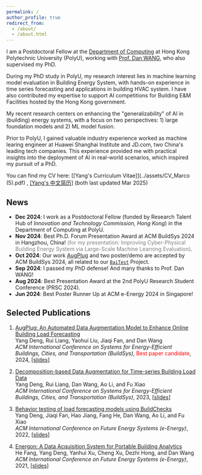 ```yaml
---
permalink: /
author_profile: true
redirect_from: 
  - /about/
  - /about.html
---
```



<!-- My research interest lies in the areas of the evaluation and deployment of machine learning models for cyber-physical energy systems. Some special topics such as data acquisition, data augmentation, and large model for smart building are highly involved.-->
<!-- Previously, I received the M.S. in Computer Science from Tongji University, supervised by Prof. Chenxi Zhang and Prof. Jiangfeng Li, and the B.S. in Computer Science from Nanjing University of Aeronautics and Astronautics. -->














I am a Postdoctoral Fellow at the [Department of Computing](https://www.polyu.edu.hk/comp/) at Hong Kong Polytechnic University (PolyU), working with [Prof. Dan WANG](https://www4.comp.polyu.edu.hk/~csdwang/), who also supervised my PhD.


During my PhD study in PolyU, my research interest lies in machine learning model evaluation in Building Energy System, with hands-on experience in time series forecasting and applications in building HVAC system. 
I have also contributed my expertise to support AI competitions for Building E&M Facilities hosted by the Hong Kong government.

My recent research centers on enhancing the "generalizability" of AI in (building) energy systems, with a focus on two perspectives: 1) large foundation models and 2) ML model fusion.


Prior to PolyU, I gained valuable industry experience worked as machine learing engineer at Huawei Shanghai Institute and JD.com, two China's leading tech companies. This experience provided me with practical insights into the deployment of AI in real-world scenarios, which inspired my pursuit of a PhD.


You can find my CV here: [[Yang's Curriculum Vitae]](../assets/CV_Marco (5).pdf) , [[Yang's 中文简历]](../assets/CV_Marco_Chinese_Jan11.pdf)  (both last updated Mar 2025)














News
-------
- **Dec 2024**: I work as a Postdoctoral Fellow (funded by Research Talent Hub of _Innovation and Technology Commission, Hong Kong_) in the Department of Computing at PolyU.
- **Nov 2024**: Best Ph.D. Forum Presentation Award at ACM BuildSys 2024 in Hangzhou, China! <span style="color: gray;">(for my presentation: Improving Cyber-Physical Building Energy System via Large-Scale Machine Learning Evaluation)</span>. 
- **Oct 2024**: Our work [AugPlug](https://dl.acm.org/doi/pdf/10.1145/3671127.3698190) and two poster/demo are accepted by ACM BuildSys 2024, all related to our [`BaiTest`](https://www.youtube.com/playlist?list=PL_yx_pJIQs0yL-GDSWDZO2IpWZaJ6Zqwf) Project.
- **Sep 2024**: I passed my PhD defense! And many thanks to Prof. Dan WANG!
- **Aug 2024**: Best Presentation Award at the 2nd PolyU Research Student Conference (PRSC 2024).
- **Jun 2024**: Best Poster Runner Up at ACM e-Energy 2024 in Singapore!



 <!-- <span style="color: gray;">(titled: Improving Cyber-Physical Building Energy System via Large-Scale Machine Learning Evaluation)</span> -->





Selected Publications
-------
1. [AugPlug: An Automated Data Augmentation Model to Enhance Online Building Load Forecasting](https://dl.acm.org/doi/pdf/10.1145/3671127.3698190) <br>
   Yang Deng, Rui Liang, Yaohui Liu, Jiaqi Fan, and Dan Wang <br>
   *ACM International Conference on Systems for Energy-Efficient Buildings, Cities, and Transportation (BuildSys)*, <span style="color: red;">Best paper candidate</span>, 2024,
   [[slides]](../assets/research_slides/AugPlug_BuildSys24_1108.pdf)
   
3. [Decomposition-based Data Augmentation for Time-series Building Load Data](https://dl.acm.org/doi/10.1145/3600100.3623727) <br>
   Yang Deng, Rui Liang, Dan Wang, Ao Li, and Fu Xiao <br>
   *ACM International Conference on Systems for Energy-Efficient Buildings, Cities, and Transportation (BuildSys)*, 2023,
   [[slides]](../assets/research_slides/DAST-slides-buildsys-1115.pdf)
   
4. [Behavior testing of load forecasting models using BuildChecks](https://dl.acm.org/doi/abs/10.1145/3538637.3538841) <br>
   Yang Deng, Jiaqi Fan, Hao Jiang, Fang He, Dan Wang, Ao Li, and Fu Xiao <br>
   *ACM International Conference on Future Energy Systems (e-Energy)*, 2022,
   [[slides]](../assets/research_slides/BuildChecks-Eenergy2022-slides-final.pdf)

5. [Energon: A Data Acquisition System for Portable Building Analytics](https://dl.acm.org/doi/abs/10.1145/3447555.3464850) <br>
   He Fang, Yang Deng, Yanhui Xu, Cheng Xu, Dezhi Hong, and Dan Wang <br>
   *ACM International Conference on Future Energy Systems (e-Energy)*, 2021,
   [[slides]](../assets/research_slides/Energon_e-energy2021.pdf)

